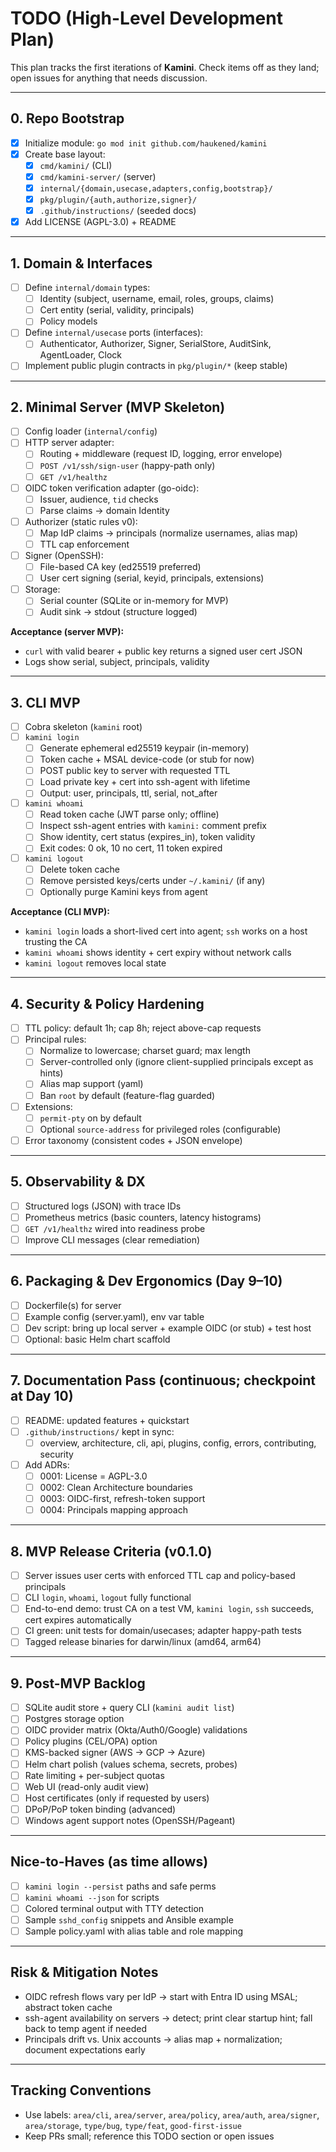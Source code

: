 # TODO (High-Level Development Plan)

This plan tracks the first iterations of **Kamini**. Check items off as they land; open issues for anything that needs discussion.

---

## 0. Repo Bootstrap
- [x] Initialize module: `go mod init github.com/haukened/kamini`
- [x] Create base layout:
  - [x] `cmd/kamini/` (CLI)
  - [x] `cmd/kamini-server/` (server)
  - [X] `internal/{domain,usecase,adapters,config,bootstrap}/`
  - [x] `pkg/plugin/{auth,authorize,signer}/`
  - [x] `.github/instructions/` (seeded docs)
- [x] Add LICENSE (AGPL-3.0) + README

---

## 1. Domain & Interfaces
- [ ] Define `internal/domain` types:
  - [ ] Identity (subject, username, email, roles, groups, claims)
  - [ ] Cert entity (serial, validity, principals)
  - [ ] Policy models
- [ ] Define `internal/usecase` ports (interfaces):
  - [ ] Authenticator, Authorizer, Signer, SerialStore, AuditSink, AgentLoader, Clock
- [ ] Implement public plugin contracts in `pkg/plugin/*` (keep stable)

---

## 2. Minimal Server (MVP Skeleton)
- [ ] Config loader (`internal/config`)
- [ ] HTTP server adapter:
  - [ ] Routing + middleware (request ID, logging, error envelope)
  - [ ] `POST /v1/ssh/sign-user` (happy-path only)
  - [ ] `GET /v1/healthz`
- [ ] OIDC token verification adapter (go-oidc):
  - [ ] Issuer, audience, `tid` checks
  - [ ] Parse claims → domain Identity
- [ ] Authorizer (static rules v0):
  - [ ] Map IdP claims → principals (normalize usernames, alias map)
  - [ ] TTL cap enforcement
- [ ] Signer (OpenSSH):
  - [ ] File-based CA key (ed25519 preferred)
  - [ ] User cert signing (serial, keyid, principals, extensions)
- [ ] Storage:
  - [ ] Serial counter (SQLite or in-memory for MVP)
  - [ ] Audit sink → stdout (structure logged)

**Acceptance (server MVP):**
- `curl` with valid bearer + public key returns a signed user cert JSON
- Logs show serial, subject, principals, validity

---

## 3. CLI MVP
- [ ] Cobra skeleton (`kamini` root)
- [ ] `kamini login`
  - [ ] Generate ephemeral ed25519 keypair (in-memory)
  - [ ] Token cache + MSAL device-code (or stub for now)
  - [ ] POST public key to server with requested TTL
  - [ ] Load private key + cert into ssh-agent with lifetime
  - [ ] Output: user, principals, ttl, serial, not_after
- [ ] `kamini whoami`
  - [ ] Read token cache (JWT parse only; offline)
  - [ ] Inspect ssh-agent entries with `kamini:` comment prefix
  - [ ] Show identity, cert status (expires_in), token validity
  - [ ] Exit codes: 0 ok, 10 no cert, 11 token expired
- [ ] `kamini logout`
  - [ ] Delete token cache
  - [ ] Remove persisted keys/certs under `~/.kamini/` (if any)
  - [ ] Optionally purge Kamini keys from agent

**Acceptance (CLI MVP):**
- `kamini login` loads a short-lived cert into agent; `ssh` works on a host trusting the CA
- `kamini whoami` shows identity + cert expiry without network calls
- `kamini logout` removes local state

---

## 4. Security & Policy Hardening
- [ ] TTL policy: default 1h; cap 8h; reject above-cap requests
- [ ] Principal rules:
  - [ ] Normalize to lowercase; charset guard; max length
  - [ ] Server-controlled only (ignore client-supplied principals except as hints)
  - [ ] Alias map support (yaml)
  - [ ] Ban `root` by default (feature-flag guarded)
- [ ] Extensions:
  - [ ] `permit-pty` on by default
  - [ ] Optional `source-address` for privileged roles (configurable)
- [ ] Error taxonomy (consistent codes + JSON envelope)

---

## 5. Observability & DX
- [ ] Structured logs (JSON) with trace IDs
- [ ] Prometheus metrics (basic counters, latency histograms)
- [ ] `GET /v1/healthz` wired into readiness probe
- [ ] Improve CLI messages (clear remediation)

---

## 6. Packaging & Dev Ergonomics (Day 9–10)
- [ ] Dockerfile(s) for server
- [ ] Example config (server.yaml), env var table
- [ ] Dev script: bring up local server + example OIDC (or stub) + test host
- [ ] Optional: basic Helm chart scaffold

---

## 7. Documentation Pass (continuous; checkpoint at Day 10)
- [ ] README: updated features + quickstart
- [ ] `.github/instructions/` kept in sync:
  - [ ] overview, architecture, cli, api, plugins, config, errors, contributing, security
- [ ] Add ADRs:
  - [ ] 0001: License = AGPL-3.0
  - [ ] 0002: Clean Architecture boundaries
  - [ ] 0003: OIDC-first, refresh-token support
  - [ ] 0004: Principals mapping approach

---

## 8. MVP Release Criteria (v0.1.0)
- [ ] Server issues user certs with enforced TTL cap and policy-based principals
- [ ] CLI `login`, `whoami`, `logout` fully functional
- [ ] End-to-end demo: trust CA on a test VM, `kamini login`, `ssh` succeeds, cert expires automatically
- [ ] CI green: unit tests for domain/usecases; adapter happy-path tests
- [ ] Tagged release binaries for darwin/linux (amd64, arm64)

---

## 9. Post-MVP Backlog
- [ ] SQLite audit store + query CLI (`kamini audit list`)
- [ ] Postgres storage option
- [ ] OIDC provider matrix (Okta/Auth0/Google) validations
- [ ] Policy plugins (CEL/OPA) option
- [ ] KMS-backed signer (AWS → GCP → Azure)
- [ ] Helm chart polish (values schema, secrets, probes)
- [ ] Rate limiting + per-subject quotas
- [ ] Web UI (read-only audit view)
- [ ] Host certificates (only if requested by users)
- [ ] DPoP/PoP token binding (advanced)
- [ ] Windows agent support notes (OpenSSH/Pageant)

---

## Nice-to-Haves (as time allows)
- [ ] `kamini login --persist` paths and safe perms
- [ ] `kamini whoami --json` for scripts
- [ ] Colored terminal output with TTY detection
- [ ] Sample `sshd_config` snippets and Ansible example
- [ ] Sample policy.yaml with alias table and role mapping

---

## Risk & Mitigation Notes
- OIDC refresh flows vary per IdP → start with Entra ID using MSAL; abstract token cache
- ssh-agent availability on servers → detect; print clear startup hint; fall back to temp agent if needed
- Principals drift vs. Unix accounts → alias map + normalization; document expectations early

---

## Tracking Conventions
- Use labels: `area/cli`, `area/server`, `area/policy`, `area/auth`, `area/signer`, `area/storage`, `type/bug`, `type/feat`, `good-first-issue`
- Keep PRs small; reference this TODO section or open issues